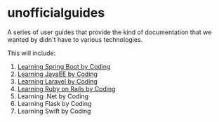 # unofficialguides

A series of user guides that provide the kind of documentation that we wanted by didn't have to various technologies.

This will include:
1. [Learning Spring Boot by Coding](https://github.com/ajhenley/unofficialguides/tree/master/IntroToSpringBoot)
2. [Learning JavaEE by Coding](https://github.com/ajhenley/unofficialguides/tree/master/j2ee)
3. [Learning Laravel by Coding](https://github.com/ajhenley/unofficialguides/tree/master/Laravel)
4. [Learning Ruby on Rails by Coding](https://github.com/ajhenley/unofficialguides/tree/master/RubyOnRails)
5. Learning .Net by Coding
6. Learning Flask by Coding
7. Learning Swift by Coding
  
